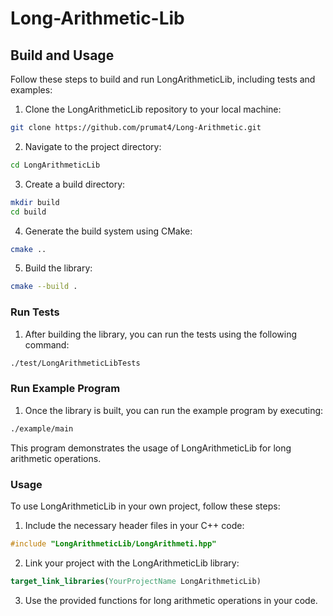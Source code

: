 # Long-Arithmetic-Lib

## Build and Usage

Follow these steps to build and run LongArithmeticLib, including tests and examples:

1. Clone the LongArithmeticLib repository to your local machine:
```bash
git clone https://github.com/prumat4/Long-Arithmetic.git
```

2. Navigate to the project directory:
```bash 
cd LongArithmeticLib
```

3. Create a build directory:
```bash
mkdir build
cd build
```
   
4. Generate the build system using CMake:
```bash
cmake ..
```

5. Build the library:
```bash
cmake --build .
```
   
### Run Tests

1. After building the library, you can run the tests using the following command:
```bash
./test/LongArithmeticLibTests
```
   
### Run Example Program

1. Once the library is built, you can run the example program by executing:
```bash
./example/main
```
   This program demonstrates the usage of LongArithmeticLib for long arithmetic operations.

### Usage

To use LongArithmeticLib in your own project, follow these steps:

1. Include the necessary header files in your C++ code:
```c++
#include "LongArithmeticLib/LongArithmeti.hpp"
```

2. Link your project with the LongArithmeticLib library:
```cmake
target_link_libraries(YourProjectName LongArithmeticLib)
```

3. Use the provided functions for long arithmetic operations in your code.
